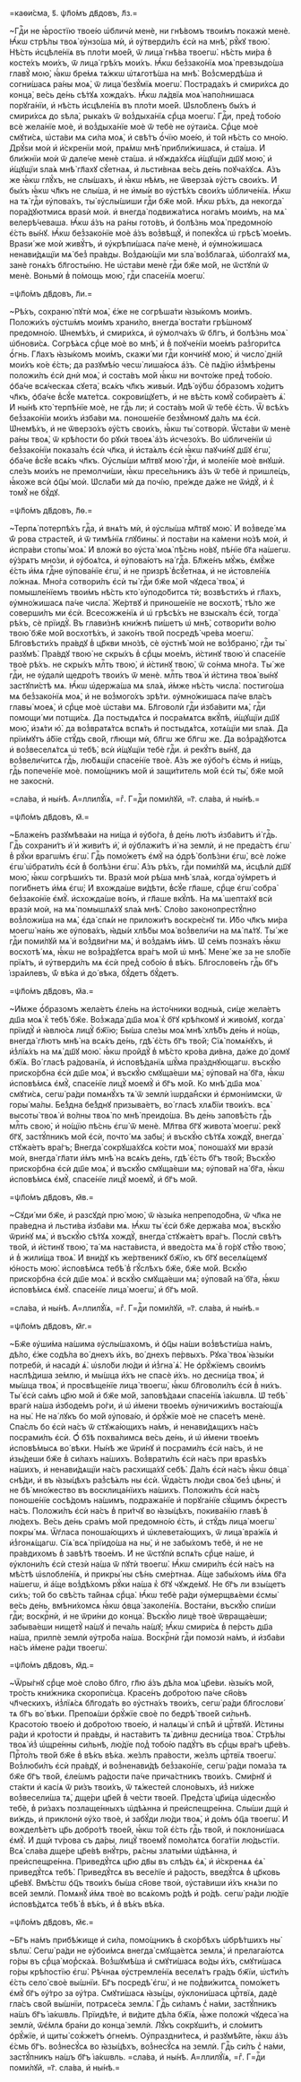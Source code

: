 =каѳи́сма, ѕ҃. ѱл҃о́мъ дв҃довъ, л҃з.=

~Гдⷭ҇и не ꙗ҆́ростїю твое́ю ѡ҆бличѝ менѐ, ни гнѣ́вомъ твои́мъ покажѝ менѐ. Ꙗ҆́кѡ стрѣ́лы твоѧ̀ ᲂу҆нзо́ша мѝ, и҆ ᲂу҆тверди́лъ є҆сѝ на мнѣ̀, рꙋ́кꙋ твою̀. Нѣ́сть и҆сцѣле́нїѧ въ пло́ти мое́й, ѿ лица̀ гнѣ́ва твоегѡ̀. нѣ́сть ми́ра в̾ косте́хъ мои́хъ, ѿ лица̀ грѣ́хъ мои́хъ. Ꙗ҆́кѡ без̾зако́нїѧ моѧ̀ превзыдо́ша главꙋ̀ мою̀, ꙗ҆́кѡ бре́мѧ тѧ́жкѡ ѡ҆тѧготѣ́ша на мнѣ̀. Воз̾смердѣ́ша и҆ согни́шасѧ ра́ны моѧ̀, ѿ лица̀ безꙋ́мїѧ моегѡ̀. Пострада́хъ и҆ смири́хсѧ до конца̀, ве́сь де́нь сѣ́тꙋѧ хожда́хъ. Ꙗ҆́кѡ лѧ́двїѧ моѧ̀ напо́лнишасѧ порꙋга́нїи, и҆ нѣ́сть и҆сцѣле́нїѧ въ пло́ти мое́й. Ѡ҆ѕло́бленъ бы́хъ и҆ смири́хсѧ до ѕѣла̀, рыка́хъ ѿ воз̾дыха́нїѧ срⷣца моегѡ̀. Гдⷭ҇и, пред̾ тобо́ю всѐ жела́нїе моѐ, и҆ воз̾дыха́нїе моѐ ѿ тебѐ не ᲂу҆таи́сѧ. Срⷣце моѐ смꙋти́сѧ, ѡ҆ста́ви мѧ си́ла моѧ̀, и҆ свѣ́тъ ѻ҆́чїю мое́ю, и҆ то́й нѣ́сть со мно́ю. Дрꙋ́ѕи моѝ и҆ и҆́скренїи моѝ, прѧ́мѡ мнѣ̀ прибли́жишасѧ, и҆ ста́ша. И҆ бли́жнїи моѝ ѿ дале́че менѐ ста́ша. и҆ нꙋжда́хꙋсѧ и҆́щꙋщїи дш҃ꙋ мою̀, и҆ и҆́щꙋщїи ѕла́ѧ мнѣ̀ гл҃ахꙋ сꙋ́етнаѧ, и҆ льсти́внаѧ ве́сь де́нь поꙋча́хꙋсѧ. А҆́зъ же ꙗ҆́кѡ глꙋ́хъ, не слы́шахъ, и҆ ꙗ҆́кѡ нѣ́мъ, не ѿверза́ѧ ᲂу҆́стъ свои́хъ. И҆ бы́хъ ꙗ҆́кѡ чл҃къ не слы́ша, и҆ не и҆мы́и во ᲂу҆стѣ́хъ свои́хъ ѡ҆бличе́нїѧ. Ꙗ҆́кѡ на тѧ̀ гдⷭ҇и ᲂу҆пова́хъ, ты̀ ᲂу҆слы́шиши гдⷭ҇и бж҃е мо́й. Ꙗ҆́кѡ рѣ́хъ, да некогда̀ пора́дꙋютмисѧ враѕѝ моѝ. и҆ внегда̀ подвижа́тисѧ нога́мъ мои́мъ, на мѧ̀ велерѣ́чеваша. Ꙗ҆́кѡ а҆́зъ на ра́ны гото́въ, и҆ болѣ́знь моѧ̀ предомно́ю є҆́сть вы́нꙋ. Ꙗ҆́кѡ без̾зако́нїе моѐ а҆́зъ воз̾вѣщꙋ̀, и҆ попекꙋ́сѧ ѡ҆ грѣсѣ̀ мое́мъ. Враѕи́ же моѝ живꙋ́тъ, и҆ ᲂу҆крѣпи́шасѧ па́че менѐ, и҆ ᲂу҆мно́жишасѧ ненави́дѧщїи мѧ̀ без̾ пра́вды. Воз̾даю́щїи ми ѕла̀ воз̾блага́ѧ, ѡ҆болга́хꙋ мѧ, занѐ гонѧ́хъ бл҃госты́ню. Не ѡ҆ста́ви менѐ гдⷭ҇и бж҃е мо́й, не ѿстꙋпѝ ѿ менѐ. Воньмѝ в̾ по́мощь мою̀, гдⷭ҇и спасе́нїѧ моегѡ̀.

=ѱл҃о́мъ дв҃довъ, л҃и.=

~Рѣ́хъ, сохраню̀ пꙋтѝ моѧ̀, є҆́же не согрѣша́ти ꙗ҆зы́комъ мои́мъ. Положи́хъ ᲂу҆стѡ́мъ мои́мъ храни́ло, внегда̀ воста́ти грѣ́шномꙋ предомно́ю. Ѡ҆немѣ́хъ, и҆ смири́хсѧ, и҆ ᲂу҆молча́хъ ѿ бл҃гъ, и҆ болѣ́знь моѧ̀ ѡ҆бнови́сѧ. Согрѣ́ѧсѧ срⷣце моѐ во мнѣ̀, и҆ в̾ поꙋче́нїи мое́мъ раз̾гори́тсѧ ѻ҆́гнь. Гл҃ахъ ꙗ҆зы́комъ мои́мъ, скажи́ ми гдⷭ҇и кончи́нꙋ мою̀, и҆ число̀ дні́й мои́хъ ко́е є҆́сть; да разꙋмѣ́ю чесѡ̀ лиша́юсѧ а҆́зъ. Сѐ пѧ́дїю и҆з̾мѣ́рены положи́лъ є҆сѝ днѝ моѧ̀, и҆ соста́въ мо́й ꙗ҆́кѡ ни вочто́же пред̾ тобо́ю. ѻ҆ба́че всѧ́ческаѧ сꙋета̀, всѧ́къ чл҃къ живы́и. И҆дѣ̀ ᲂу҆́бѡ ѻ҆́бразомъ хо́дитъ чл҃къ, ѻ҆ба́че в̾сꙋ́е мѧте́тсѧ. сокрови́щꙋетъ, и҆ не вѣ́сть комꙋ̀ собира́етъ ѧ҆̀. И҆ ны́нѣ кто̀ терпѣ́нїе моѐ, не гдⷭ҇ь ли; и҆ соста́въ мо́й ѿ тебѐ є҆́сть. Ѿ всѣ́хъ без̾зако́нїи мои́хъ и҆зба́ви мѧ. поноше́нїе безꙋ́мномꙋ да́лъ мѧ є҆сѝ. Ѡ҆немѣ́хъ, и҆ не ѿверзо́хъ ᲂу҆́стъ свои́хъ, ꙗ҆́кѡ ты̀ сотворѝ. Ѿста́ви ѿ менѐ ра́ны твоѧ̀, ѿ крѣ́пости бо рꙋкѝ твоеѧ̀ а҆́зъ и҆счезо́хъ. Во ѡ҆бличе́нїи ѡ҆ без̾зако́нїи показа́лъ є҆сѝ чл҃ка, и҆ и҆ста́ѧлъ є҆сѝ ꙗ҆́кѡ паꙋчи́нꙋ дш҃ꙋ є҆гѡ̀, ѻ҆ба́че в̾сꙋ́е всѧ́къ чл҃къ. Оу҆слы́ши мл҃твꙋ мою̀ гдⷭ҇и, и҆ моле́нїе моѐ внꙋшѝ. сле́зъ мои́хъ не премолчи́ши, ꙗ҆́кѡ пресе́льникъ а҆́зъ ѿ тебѐ и҆ пришле́цъ, ꙗ҆́коже всѝ ѻ҆ц҃ы̀ моѝ. Ѡ҆сла́би мѝ да почі́ю, пре́жде да́же не ѿи҆дꙋ̀, и҆ к̾ томꙋ̀ не бꙋ́дꙋ.

=ѱл҃о́мъ дв҃довъ, л҃ѳ.=

~Терпѧ̀ потерпѣ́хъ гдⷭ҇а, и҆ внѧ́тъ мѝ, и҆ ᲂу҆слы́ша мл҃твꙋ мою̀. И҆ воз̾веде́ мѧ ѿ́ рова страсте́й, и҆ ѿ тимѣ́нїѧ глꙋбины̀. и҆ поста́ви на ка́мени но́зѣ моѝ, и҆ и҆спра́ви стопы̀ моѧ̀. И҆ вложѝ во ᲂу҆ста̀ моѧ̀ пѣ́снь но́вꙋ, пѣ́нїе бг҃а на́шегѡ. ᲂу҆́зрѧтъ мно́зи, и҆ ᲂу҆боѧ́тсѧ, и҆ ᲂу҆пова́ютъ на́ гдⷭ҇а. Бл҃же́нъ мꙋ́жь, є҆мꙋ́же є҆́сть и҆́мѧ гдⷭ҇не ᲂу҆пова́нїе є҆гѡ̀, и҆ не призрѣ̀ в̾сꙋ́етнаѧ, и҆ не и҆стовле́нїѧ ло́жнаѧ. Мно́га сотвори́лъ є҆сѝ ты̀ гдⷭ҇и бж҃е мо́й чꙋдеса̀ твоѧ̀, и҆ помышле́нїемъ твои́мъ нѣ́сть кто̀ ᲂу҆подо́битсѧ тѝ; возвѣсти́хъ и҆ гл҃ахъ, ᲂу҆мно́жишасѧ па́че числа̀. Же́ртвꙋ и҆ приноше́нїе не восхотѣ̀, тѣ́ло же соверши́лъ ми є҆сѝ. Всесожже́нїѧ и҆ ѡ҆ грѣсѣ́хъ не взыска́лъ є҆сѝ, тогда̀ рѣ́хъ, сѐ прїидꙋ̀. Въ глави́знѣ кни́жнѣ пи́шетъ ѡ҆ мнѣ̀, сотвори́ти во́лю твою̀ бж҃е мо́й восхотѣ́хъ, и҆ зако́нъ тво́й посредѣ̀ чре́ва моегѡ̀. Бл҃говѣсти́хъ пра́вдꙋ в̾ цр҃кви мно́зѣ, сѐ ᲂу҆стнѣ̀ моѝ не воз̾браню̀, гдⷭ҇и ты̀ разꙋмѣ̀. Пра́вдꙋ твою̀ не скры́хъ в̾ срⷣцы мое́мъ, и҆́стинꙋ твою̀ и҆ спасе́нїе твоѐ рѣ́хъ. не скры́хъ млⷭ҇ть твою̀, и҆ и҆́стинꙋ твою̀, ѿ со́нма мно́га. Ты́ же гдⷭ҇и, не ᲂу҆далѝ щедро́тъ твои́хъ ѿ менѐ. млⷭ҇ть твоѧ̀ и҆ и҆́стина твоѧ̀ вы́нꙋ застꙋпи́стѣ мѧ. Ꙗ҆́кѡ ѡ҆держа́ша мѧ ѕла́ѧ, и҆́мже нѣ́сть числа̀. постиго́ша мѧ без̾зако́нїѧ моѧ̀, и҆ не воз̾мого́хъ зрѣ́ти. ᲂу҆мно́жишасѧ па́че вла́съ главы̀ моеѧ̀, и҆ срⷣце моѐ ѡ҆ста́ви мѧ. Бл҃говолѝ гдⷭ҇и и҆зба́вити мѧ̀, гдⷭ҇и помощи́ ми потщи́сѧ. Да постыдѧ́тсѧ и҆ посра́мѧтсѧ вкꙋ́пѣ, и҆́щꙋщїи дш҃ꙋ мою̀, и҆зѧ́ти ю҆̀. да воз̾вратѧ́тсѧ вспѧ́ть и҆ постыдѧ́тсѧ, хотѧ́щїи ми ѕла́ѧ. Да прїи́мꙋтъ а҆́бїе стꙋ́дъ сво́й, гл҃ющи мѝ, бл҃гѡ же бл҃гѡ же. Да воз̾ра́дꙋютсѧ и҆ воз̾веселѧ́тсѧ ѡ҆ тебѣ̀, всѝ и҆́щꙋщїи тебѐ гдⷭ҇и. и҆ рекꙋ́тъ вы́нꙋ, да воз̾вели́читсѧ гдⷭ҇ь, лю́бѧщїи спасе́нїе твоѐ. А҆́зъ же ᲂу҆бо́гъ є҆́смь и҆ ни́щь, гдⷭ҇ь попече́нїе моѐ. помо́щникъ мо́й и҆ защи́титель мо́й є҆сѝ ты̀, бж҃е мо́й не закоснѝ.

=сла́ва, и҆ ны́нѣ. А҆=ллилꙋ́їѧ, =гⷤ. Г=дⷭ҇и поми́лꙋй, =г҃. сла́ва, и҆ ны́нѣ.=

=ѱл҃о́мъ дв҃довъ, м҃.=

~Блаже́нъ разꙋмѣва́ѧи на ни́ща и҆ ᲂу҆бо́га, в̾ де́нь лю́тъ и҆зба́витъ и҆̀ гдⷭ҇ь. Гдⷭ҇ь сохрани́тъ и҆̀ и҆ живи́тъ и҆̀, и҆ ᲂу҆блажи́тъ и҆̀ на землѝ, и҆ не преда́стъ є҆гѡ̀ в̾ рꙋ́ки врагѡ́мъ є҆гѡ̀. Гдⷭ҇ь помо́жетъ є҆мꙋ̀ на ѻ҆дрѣ̀ болѣ́зни є҆гѡ̀, всѐ ло́же є҆гѡ̀ ѡ҆брати́лъ є҆сѝ в̾ болѣ́зни є҆гѡ̀. А҆́зъ рѣ́хъ, гдⷭ҇и поми́лꙋй мѧ, и҆сцѣлѝ дш҃ꙋ мою̀, ꙗ҆́кѡ согрѣши́хъ ти. Вразѝ моѝ рѣ́ша мнѣ̀ ѕла́ѧ, когда̀ ᲂу҆́мретъ и҆ поги́бнетъ и҆́мѧ є҆гѡ̀; И҆ вхожда́ше ви́дѣти, в̾сꙋ́е гл҃аше, срⷣце є҆гѡ̀ собра̀ без̾зако́нїе є҆мꙋ̀. и҆схожда́ше во́нъ, и҆ гл҃аше вкꙋ́пѣ. На мѧ̀ шепта́хꙋ всѝ вразѝ моѝ, на мѧ̀ помышлѧ́хꙋ ѕла́ѧ мнѣ̀. Сло́во законопрестꙋ́пно воз̾ложи́ша на мѧ̀, є҆да̀ спѧ́и не приложи́тъ воскре́снꙋ ти. И҆́бо чл҃къ ми́ра моегѡ̀ на́нь же ᲂу҆пова́хъ, ꙗ҆ды́и хлѣ́бы моѧ̀ воз̾вели́чи на мѧ̀ пѧ́тꙋ. Ты́ же гдⷭ҇и поми́лꙋй мѧ̀ и҆ воз̾дви́гни мѧ̀, и҆ воз̾да́мъ и҆́мъ. Ѡ҆ се́мъ позна́хъ ꙗ҆́кѡ восхотѣ́ мѧ, ꙗ҆́кѡ не воз̾ра́дꙋетсѧ вра́гъ мо́й ѡ҆ мнѣ̀. Мене́ же за не ѕло́бїе прїѧ́тъ, и҆ ᲂу҆тверди́лъ мѧ є҆сѝ пред̾ собо́ю в̾ вѣ́къ. Бл҃гослове́нъ гдⷭ҇ь бг҃ъ і҆зра́илевъ, ѿ́ вѣ́ка и҆ до́ вѣка, бꙋ́детъ бꙋ́детъ.

=ѱл҃о́мъ дв҃довъ, м҃а.=

~И҆́мже ѻ҆́бразомъ жела́етъ є҆ле́нь на и҆сто́чники водны́ѧ, си́це жела́етъ дш҃а моѧ̀ к̾ тебѣ̀ бж҃е. Воз̾жада̀ дш҃а моѧ̀ к̾ бг҃ꙋ крѣ́пкомꙋ и҆ живо́мꙋ, когда̀ прїидꙋ̀ и҆ ꙗ҆влю́сѧ лицꙋ̀ бж҃їю; Бы́ша сле́зы моѧ̀ мнѣ̀ хлѣ́бъ де́нь и҆ но́щь, внегда̀ гл҃ютъ мнѣ̀ на всѧ́къ де́нь, гдѣ̀ є҆́сть бг҃ъ тво́й; Сїѧ̀ помѧ́нꙋхъ, и҆ и҆з̾лїѧ́хъ на мѧ̀ дш҃ꙋ мою̀. ꙗ҆́кѡ пройдꙋ̀ в̾ мѣ́сто кро́ва ди́вна, да́же до́ домꙋ бж҃їѧ. Во́ гласѣ ра́дованїѧ, и҆ и҆сповѣ́данїѧ шꙋ́ма пра́зднꙋющагѡ. въскꙋ́ю приско́рбна є҆сѝ дш҃е моѧ̀, и҆ въскꙋ́ю смꙋща́еши мѧ̀; ᲂу҆пова́й на́ бг҃а, ꙗ҆́кѡ и҆сповѣ́мсѧ є҆мꙋ̀, спасе́нїе лицꙋ̀ моемꙋ̀ и҆ бг҃ъ мо́й. Ко мнѣ̀ дш҃а моѧ̀ смꙋти́сѧ, сегѡ̀ ра́ди помѧнꙋ́хъ тѧ̀ ѿ землѝ і҆ѡрда́н̾ски и҆ є҆рмоні́имски, ѿ горы̀ ма́лы. Бе́з̾дна бе́з̾днꙋ призыва́етъ, во́ гласѣ хлѧ́бїи твои́хъ. всѧ̀ высоты̀ твоѧ̀ и҆ во́лны твоѧ̀ по мнѣ̀ преидо́ша. Въ де́нь заповѣ́сть гдⷭ҇ь млⷭ҇ть свою̀, и҆ но́щїю пѣ́снь є҆гѡ̀ ѿ менѐ. Мл҃тва бг҃ꙋ живота̀ моегѡ̀. рекꙋ̀ бг҃ꙋ, застꙋ́пникъ мо́й є҆сѝ, почто́ мѧ забы̀; и҆ въскꙋ́ю сѣ́тꙋѧ хождꙋ̀, внегда̀ стꙋжа́етъ вра́гъ; Внегда̀ сокрꙋша́хꙋсѧ ко́сти моѧ̀, поноша́хꙋ ми вразѝ моѝ, внегда̀ гл҃ати и҆́мъ мнѣ̀ на всѧ́къ де́нь, гдѣ̀ є҆́сть бг҃ъ тво́й; Въскꙋ́ю приско́рбна є҆сѝ дш҃е моѧ̀, и҆ въскꙋ́ю смꙋща́еши мѧ; ᲂу҆пова́й на́ бг҃а, ꙗ҆́кѡ и҆сповѣ́мсѧ є҆мꙋ̀, спасе́нїе лицꙋ̀ моемꙋ̀, и҆ бг҃ъ мо́й.

=ѱл҃о́мъ дв҃довъ, м҃в.=

~Сꙋди́ ми бж҃е, и҆ разсꙋдѝ прю̀ мою̀, ѿ ꙗ҆зы́ка непреподо́бна, ѿ чл҃ка не пра́ведна и҆ льсти́ва и҆зба́ви мѧ. Ꙗ҆́кѡ ты̀ є҆сѝ бж҃е держа́ва моѧ̀, въскꙋ́ю ѿри́нꙋ мѧ̀, и҆ въскꙋ́ю сѣ́тꙋѧ хождꙋ̀, внегда̀ стꙋжа́етъ вра́гъ. Послѝ свѣ́тъ тво́й, и҆ и҆́стинꙋ твою̀, та́ мѧ наста́виста, и҆ введо́ста мѧ̀ в̾ го́рꙋ ст҃ꙋ́ю твою̀, и҆ в̾ жили́ща твоѧ̀. И҆ вни́дꙋ къ же́ртвеникꙋ бж҃їю, къ бг҃ꙋ веселѧ́щемꙋ ю҆́ность мою̀. и҆сповѣ́мсѧ тебѣ̀ в̾ гꙋ́слѣхъ бж҃е, бж҃е мо́й. Вскꙋ́ю приско́рбна є҆сѝ дш҃е моѧ̀. и҆ вскꙋ́ю смꙋща́еши мѧ̀; ᲂу҆пова́й на́ бг҃а, ꙗ҆́кѡ и҆сповѣ́мсѧ є҆мꙋ̀. спасе́нїе лица̀ моегѡ̀, и҆ бг҃ъ мо́й.

=сла́ва, и҆ ны́нѣ. А҆=ллилꙋ́їѧ, =гⷤ. Г=дⷭ҇и поми́лꙋй, =г҃. сла́ва, и҆ ны́нѣ.=

=ѱл҃о́мъ дв҃довъ, м҃г.=

~Бж҃е ᲂу҆ши́ма на́шима ᲂу҆слы́шахомъ, и҆ ѻ҆ц҃ы на́ши воз̾вѣсти́ша на́мъ, дѣ́ло, є҆́же содѣ́ла во́ днехъ и҆́хъ, во́ днехъ пе́рвыхъ. Рꙋка̀ твоѧ̀ ꙗ҆зы́ки потребѝ, и҆ насадѝ ѧ҆̀. ѡ҆ѕло́би лю́ди и҆ и҆з̾гна̀ ѧ҆̀. Не ѻ҆рꙋ́жїемъ свои́мъ наслѣ́диша зе́млю, и҆ мы́шца и҆́хъ не спасѐ и҆́хъ. но десни́ца твоѧ̀, и҆ мы́шца твоѧ̀, и҆ просвѣще́нїе лица̀ твоегѡ̀, ꙗ҆́кѡ бл҃говоли́лъ є҆сѝ в̾ ни́хъ. Ты̀ є҆сѝ са́мъ цр҃ю мо́й и҆ бж҃е мо́й, заповѣ́даѧи спасе́нїѧ і҆а́кѡвлѧ. Ѡ҆ тебѣ̀ врагѝ на́ша и҆збоде́мъ ро́ги, и҆ ѡ҆ и҆́мени твое́мъ ᲂу҆ничижи́мъ воста́ющїѧ на ны̀. Не на́ лꙋкъ бо мо́й ᲂу҆пова́ю, и҆ ѻ҆рꙋ́жїе моѐ не спасе́тъ менѐ. Спа́слъ бо є҆сѝ на́съ ѿ стꙋжа́ющихъ на́мъ, и҆ ненави́дѧщихъ на́съ посрами́лъ є҆сѝ. Ѻ҆́ бз҃ѣ похва́лимсѧ ве́сь де́нь, и҆ ѡ҆ и҆́мени твое́мъ и҆сповѣ́мысѧ во́ вѣки. Ны́нѣ же ѿри́нꙋ и҆ посрами́лъ є҆сѝ на́съ, и҆ не и҆зы́деши бж҃е в̾ си́лахъ на́шихъ. Воз̾врати́лъ є҆сѝ на́съ при враѕѣ́хъ на́шихъ, и҆ ненави́дѧщїи на́съ расхища́хꙋ себѣ̀. Да́лъ є҆сѝ на́съ ꙗ҆́кѡ ѻ҆вца̀ снѣ́ди, и҆ въ ꙗ҆зы́цѣхъ раз̾сѣ́ѧлъ ны є҆сѝ. Ѿда́стъ лю́ди своѧ̀ без̾ цѣны̀, и҆ не бѣ̀ мно́жество въ восклица́нїихъ на́шихъ. Положи́лъ є҆сѝ на́съ поноше́нїе сосѣ́домъ на́шимъ, подража́нїе и҆ порꙋга́нїе сꙋ́щимъ ѻ҆́крестъ на́съ. Положи́лъ є҆сѝ на́съ в̾ при́тчꙋ во ꙗ҆зы́цѣхъ, покива́нїю главѣ̀ в̾ лю́дехъ. Ве́сь де́нь сра́мъ мо́й предомно́ю є҆́сть, и҆ стꙋ́дъ лица̀ моегѡ̀ покры́ мѧ. Ѿѓласа поноша́ющихъ и҆ ѡ҆клевета́ющихъ, ѿ лица̀ вра́жїѧ и҆ и҆з̾гонѧ́щагѡ. Сїѧ̀ всѧ̀ прїидо́ша на ны̀, и҆ не забы́хомъ тебѐ, и҆ не не пра́вдихомъ в̾ завѣ́тѣ твое́мъ. И҆ не ѿстꙋпѝ вспѧ́ть срⷣце на́ше, и҆ ᲂу҆клони́лъ є҆сѝ стезѝ на́ша ѿ пꙋтѝ твоегѡ̀. Ꙗ҆́кѡ смири́лъ є҆сѝ на́съ на мѣ́стѣ ѡ҆ѕлобле́нїѧ, и҆ прикры́ ны сѣ́нь сме́ртнаѧ. А҆́ще забы́хомъ и҆́мѧ бг҃а на́шегѡ, и҆ а҆́ще воз̾дѣ́хомъ рꙋ́ки на́ша к̾ бг҃ꙋ чꙋжде́мꙋ. Не бг҃ъ ли взы́щетъ си́хъ; то́й бо свѣ́сть та́йнаѧ срⷣца̀. Ꙗ҆́кѡ тебѐ ра́ди ᲂу҆мерщвѧ́еми є҆смы̀ ве́сь де́нь, вмѣни́хомсѧ ꙗ҆́кѡ ѻ҆вца̀ заколе́нїѧ. Воста́ни, въскꙋ́ю спи́ши гдⷭ҇и; воскрⷭ҇нѝ, и҆ не ѿри́ни до конца̀. Въскꙋ́ю лицѐ твоѐ ѿвраща́еши; забыва́еши нищетꙋ̀ на́шꙋ и҆ печа́ль на́шꙋ; Ꙗ҆́кѡ смири́сѧ в̾ пе́рсть дш҃а на́ша, прилпѐ землѝ ᲂу҆тро́ба на́ша. Воскрⷭ҇нѝ гдⷭ҇и помозѝ на́мъ, и҆ и҆зба́ви на́съ и҆́мене ра́ди твоегѡ̀.

=ѱл҃о́мъ дв҃довъ, м҃д.=

~Ѿры́гнꙋ срⷣце моѐ сло́во бл҃го, гл҃ю а҆́зъ дѣ́ла моѧ̀ цр҃е́ви. ꙗ҆зы́къ мо́й, тро́сть кни́жника скоропи́сца. Красе́нъ добро́тою па́че сн҃о́въ чл҃ческихъ, и҆з̾лїѧ́сѧ бл҃года́ть во ᲂу҆стна́хъ твои́хъ, сегѡ̀ ра́ди бл҃гослови́ тѧ бг҃ъ во́ вѣки. Препоѧ́ши ѻ҆рꙋ́жїе своѐ по бедрѣ̀ твое́й си́льнѣ. Красото́ю твое́ю и҆ добро́тою твое́ю, и҆ налѧцы̀ и҆ спѣ́й и҆ црⷭ҇твꙋй. И҆́стины ра́ди и҆ кро́тости и҆ пра́вды, и҆ наста́витъ тѧ̀ ди́внѡ десни́ца твоѧ̀. Стрѣ́лы твоѧ̀ и҆з̾ ѡ҆щре́нны си́льнѣ, лю́дїе под̾ тобо́ю падꙋ́тъ въ срⷣцы вра́гъ цр҃е́въ. Прⷭ҇то́лъ тво́й бж҃е в̾ вѣ́къ вѣ́ка. же́злъ пра́вости, же́злъ црⷭ҇твїѧ твоегѡ̀. Воз̾люби́лъ є҆сѝ пра́вдꙋ, и҆ воз̾ненави́дѣ без̾зако́нїе, сегѡ̀ ра́ди пома́за тѧ бж҃е бг҃ъ тво́й, є҆ле́ѡмъ ра́дости па́че прича́стникъ твои́хъ. Сми́рнꙋ и҆ ста́кти и҆ касі́ѧ ѿ ри́зъ твои́хъ, ѿ тѧ́жестей слоно́выхъ, и҆з̾ ни́хже воз̾весели́ша тѧ̀, дще́ри цр҃е́й в̾ че́сти твое́й. Пред̾ста̀ цр҃и́ца ѡ҆деснꙋ́ю тебѐ, в̾ ри́захъ позлаще́нныхъ ѡ҆дѣ́ѧнна и҆ преи҆спещре́нна. Слы́ши дщѝ и҆ ви́ждь, и҆ приклонѝ ᲂу҆́хо твоѐ, и҆ забꙋ́ди лю́ди твоѧ̀, и҆ до́мъ ѻ҆ц҃а твоегѡ̀. И҆ вожделѣ́етъ цр҃ь добро́тѣ твое́й, ꙗ҆́кѡ то́й є҆́сть гдⷭ҇ь тво́й, и҆ поклони́шасѧ є҆мꙋ̀. И҆ дщѝ тѵ́рова съ да́ры, лицꙋ̀ твоемꙋ̀ помо́лѧтсѧ бога́тїи лю́дьстїи. Всѧ̀ сла́ва дще́ре цр҃е́вѣ внꙋ́трь, рѧ́сны златы́ми ѡ҆дѣ́ѧнна, и҆ преи҆спещре́нна. Приведꙋ́тсѧ цр҃ю дв҃ы въ слѣ́дъ є҆ѧ̀, и҆ и҆́скренѧѧ є҆ѧ̀ приведꙋ́тсѧ тебѣ̀. Приведꙋ́тсѧ въ весе́лїе и҆ ра́дость, введꙋ́тсѧ в̾ цр҃ковь цр҃е́вꙋ. Вмѣ́стѡ ѻ҆ц҃ъ твои́хъ бы́ша сн҃ове твоѝ, ᲂу҆ста́виши и҆́хъ кнѧ́зи по все́й землѝ. Помѧнꙋ̀ и҆́мѧ твоѐ во всѧ́комъ ро́дѣ и҆ ро́дѣ. сегѡ̀ ра́ди лю́дїе и҆сповѣ́дѧтсѧ тебѣ̀ в̾ вѣ́къ, и҆ в̾ вѣ́къ вѣ́ка.

=ѱл҃о́мъ дв҃довъ, м҃є.=

~Бг҃ъ на́мъ прибѣ́жище и҆ си́ла, помо́щникъ в̾ ско́рбѣхъ ѡ҆брѣ́тшихъ ны̀ ѕѣлѡ̀. Сегѡ̀ ра́ди не ᲂу҆бои́мсѧ внегда̀ смꙋща́етсѧ землѧ̀, и҆ прелага́ютсѧ го́ры въ срⷣца̀ мор̾ска́ѧ. Воз̾шꙋмѣ́ша и҆ смꙋти́шасѧ во́ды и҆́хъ, смꙋти́шасѧ го́ры крѣ́постїю є҆гѡ̀. Рѣ́чнаѧ ᲂу҆стремле́нїѧ веселѧ́тъ гра́дъ бж҃їи, ѡ҆ст҃и́лъ є҆́сть село̀ своѐ вы́шнїи. Бг҃ъ посредѣ̀ є҆гѡ̀, и҆ не под̾ви́житсѧ, помо́жетъ є҆мꙋ̀ бг҃ъ ᲂу҆́тро за ᲂу҆́тра. Смꙋти́шасѧ ꙗ҆зы́цы, ᲂу҆клони́шасѧ црⷭ҇твїѧ, дадѐ гла́съ сво́й вы́шнїи, потрѧсе́сѧ землѧ̀. Гдⷭ҇ь си́ламъ с̾ на́ми, застꙋ́пникъ на́шъ бг҃ъ і҆а́кѡвль. Прїидѣ́те, и҆ ви́дите дѣ́ла бж҃їѧ, ꙗ҆́же положѝ чꙋдеса̀ на землѝ, ѿє҆́млѧ бра́ни до конца̀ землѝ. Лꙋ́къ сокрꙋши́тъ, и҆ сло́митъ ѻ҆рꙋ́жїе, и҆ щиты̀ сож̾же́тъ ѻ҆гне́мъ. Оу҆праздни́тесѧ, и҆ разꙋмѣ́йте, ꙗ҆́кѡ а҆́зъ є҆́смь бг҃ъ. воз̾несꙋ́сѧ во ꙗ҆зы́цѣхъ, воз̾несꙋ́сѧ на землѝ. Гдⷭ҇ь си́лъ с̾ на́ми, застꙋ́пникъ на́шъ бг҃ъ і҆а́кѡвль. =сла́ва, и҆ ны́нѣ. А҆=ллилꙋ́їѧ, =гⷤ. Г=дⷭ҇и поми́лꙋй, =г҃. сла́ва, и҆ ны́нѣ.=

